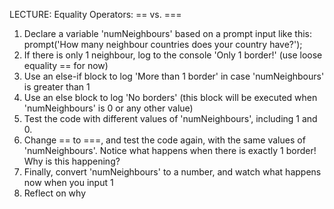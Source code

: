 LECTURE: Equality Operators: == vs. ===
1. Declare a variable 'numNeighbours' based on a prompt input like this:
prompt('How many neighbour countries does your country
have?');
2. If there is only 1 neighbour, log to the console 'Only 1 border!' (use loose equality
== for now)
3. Use an else-if block to log 'More than 1 border' in case 'numNeighbours'
is greater than 1
4. Use an else block to log 'No borders' (this block will be executed when
'numNeighbours' is 0 or any other value)
5. Test the code with different values of 'numNeighbours', including 1 and 0.
6. Change == to ===, and test the code again, with the same values of
'numNeighbours'. Notice what happens when there is exactly 1 border! Why
is this happening?
7. Finally, convert 'numNeighbours' to a number, and watch what happens now
when you input 1
8. Reflect on why